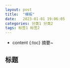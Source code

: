 ```yaml
---
layout: post
title:  "模板"
date:   2023-01-01 19:06:05
categories: 分类1 分类2
tags: 标签1 标签2
---
```


* content
{:toc}
摘要~







## 标题